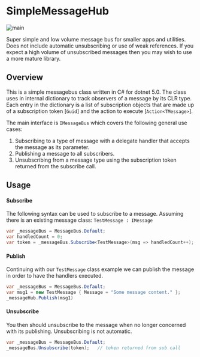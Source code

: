 # SimpleMessageHub
![main](https://github.com/github/docs/actions/workflows/dotnet.yml/badge.svg?branch=main)

Super simple and low volume message bus for smaller apps and utilities. Does not include automatic unsubscribing 
or use of weak references. If you expect a high volume of unsubscribed messages then you may wish to use a more 
mature library.

## Overview
This is a simple messagebus class written in C# for dotnet 5.0. The class uses in internal dictionary to track
observers of a message by its CLR type. Each entry in the dictionary is a list of subscription objects that are
made up of a subscription token [`Guid`] and the action to execute [`Action<TMessage>`].

The main interface is `IMessageBus` which covers the following general use cases:
1. Subscribing to a type of message with a delegate handler that accepts the message as its parameter.
2. Publishing a message to all subscribers.
3. Unsubscribing from a message type using the subscription token returned from the subscribe call.

## Usage

#### Subscribe
The following syntax can be used to subscribe to a message. Assuming there is an existing message class: `TestMessage : IMessage`

```csharp
var _messageBus = MessageBus.Default;
var handledCount = 0;
var token = _messageBus.Subscribe<TestMessage>(msg => handledCount++);
```

#### Publish
Continuing with our `TestMessage` class example we can publish the message in order to have the handlers executed.

```csharp
var _messageBus = MessageBus.Default;
var msg1 = new TestMessage { Message = "Some message content." };
_messageHub.Publish(msg1)
```

#### Unsubscribe
You then should unsubscribe to the message when no longer concerned with its publishing. Unsubscribing is not automatic.

```csharp
var _messageBus = MessageBus.Default;
_messageBus.Unsubscribe(token);   // token returned from sub call
```
